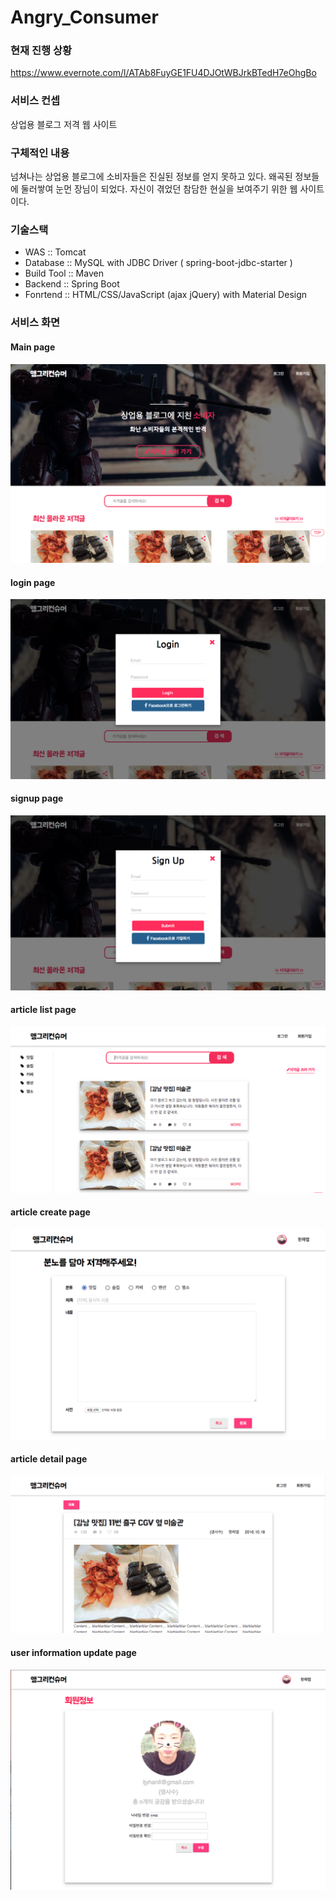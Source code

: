 # Angry_Consumer

### 현재 진행 상황
https://www.evernote.com/l/ATAb8FuyGE1FU4DJOtWBJrkBTedH7eOhgBo

### 서비스 컨셉
상업용 블로그 저격 웹 사이트

### 구체적인 내용
넘쳐나는 상업용 블로그에 소비자들은 진실된 정보를 얻지 못하고 있다.
왜곡된 정보들에 둘러쌓여 눈먼 장님이 되었다.
자신이 겪었던 참담한 현실을 보여주기 위한 웹 사이트이다.

### 기술스택
* WAS        :: Tomcat
* Database   :: MySQL with JDBC Driver ( spring-boot-jdbc-starter )
* Build Tool :: Maven
* Backend    :: Spring Boot
* Fonrtend   :: HTML/CSS/JavaScript (ajax jQuery) with Material Design

### 서비스 화면

#### Main page
![Screenshot](./imageForREADME/main_page.png)

#### login page
![Screenshot](./imageForREADME/login_page.png)

#### signup page
![Screenshot](./imageForREADME/signup_page.png)

#### article list page
![Screenshot](./imageForREADME/article_list_page.png)

#### article create page
![Screenshot](./imageForREADME/article_create_page.png)

#### article detail page
![Screenshot](./imageForREADME/article_detail_page.png)

#### user information update page
![Screenshot](./imageForREADME/user_info_update_page.png)
